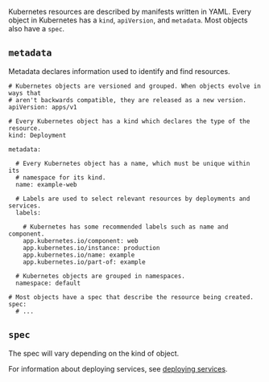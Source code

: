 Kubernetes resources are described by manifests written in YAML. Every
object in Kubernetes has a `kind`, `apiVersion`, and `metadata`. Most
objects also have a `spec`.

## `metadata`

Metadata declares information used to identify and find resources.

<div class="code panel pdl" style="border-width: 1px;">

<div class="codeContent panelContent pdl">

``` syntaxhighlighter-pre
# Kubernetes objects are versioned and grouped. When objects evolve in ways that
# aren't backwards compatible, they are released as a new version.
apiVersion: apps/v1

# Every Kubernetes object has a kind which declares the type of the resource.
kind: Deployment

metadata:

  # Every Kubernetes object has a name, which must be unique within its
  # namespace for its kind.
  name: example-web

  # Labels are used to select relevant resources by deployments and services.
  labels:

    # Kubernetes has some recommended labels such as name and component.
    app.kubernetes.io/component: web
    app.kubernetes.io/instance: production
    app.kubernetes.io/name: example
    app.kubernetes.io/part-of: example

  # Kubernetes objects are grouped in namespaces.
  namespace: default

# Most objects have a spec that describe the resource being created.
spec:
  # ...
```

</div>

</div>

## `spec`

The spec will vary depending on the kind of object.

For information about deploying services, see [deploying
services](../../deploy/deploying-to-kubernetes/deploying-services.md).
